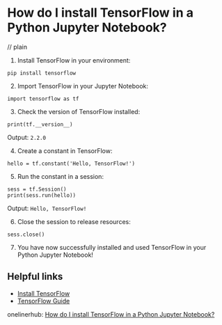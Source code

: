 # How do I install TensorFlow in a Python Jupyter Notebook?
// plain

1. Install TensorFlow in your environment:
  ```
  pip install tensorflow
  ```

2. Import TensorFlow in your Jupyter Notebook:
  ```
  import tensorflow as tf
  ```

3. Check the version of TensorFlow installed:
  ```
  print(tf.__version__)
  ```
  Output: `2.2.0`

4. Create a constant in TensorFlow:
  ```
  hello = tf.constant('Hello, TensorFlow!')
  ```

5. Run the constant in a session:
  ```
  sess = tf.Session()
  print(sess.run(hello))
  ```
  Output: `Hello, TensorFlow!`

6. Close the session to release resources:
  ```
  sess.close()
  ```

7. You have now successfully installed and used TensorFlow in your Python Jupyter Notebook!

## Helpful links
- [Install TensorFlow](https://www.tensorflow.org/install)
- [TensorFlow Guide](https://www.tensorflow.org/tutorials)

onelinerhub: [How do I install TensorFlow in a Python Jupyter Notebook?](https://onelinerhub.com/python-tensorflow/how-do-i-install-tensorflow-in-a-python-jupyter-notebook)